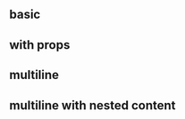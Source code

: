 ## basic

[^1]:
    Footnote 1.

## with props

[^1]:
    Footnote 1.
{ blocktype="footnote" }

## multiline

[^2]:
    Footnote 2 and some inline `code`.
    If we indent the paragraph we cant put as much content here as we would like.
    
    This is a multiline footnote. It also does not matter where we put the footnote definition!

## multiline with nested content

[^3]:
    Footnote 3 and some inline `code`.
    If we indent the paragraph we cant put as much content here as we would like.
    
    ```python
    for i in range(5):
        print(i)
    ```

